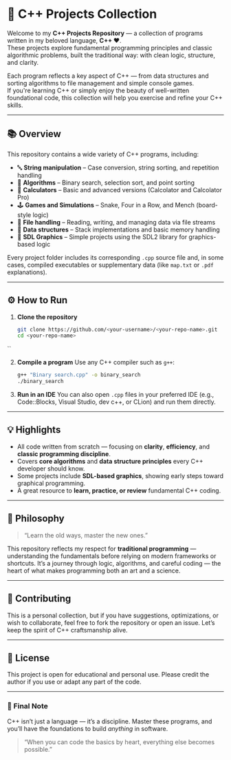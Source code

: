 # 🧠 C++ Projects Collection

Welcome to my **C++ Projects Repository** — a collection of programs written in my beloved language, **C++ ❤️**.  
These projects explore fundamental programming principles and classic algorithmic problems, built the traditional way: with clean logic, structure, and clarity.  

Each program reflects a key aspect of C++ — from data structures and sorting algorithms to file management and simple console games.  
If you're learning C++ or simply enjoy the beauty of well-written foundational code, this collection will help you exercise and refine your C++ skills.

---

## 📚 Overview

This repository contains a wide variety of C++ programs, including:

- 🔤 **String manipulation** – Case conversion, string sorting, and repetition handling  
- 🔢 **Algorithms** – Binary search, selection sort, and point sorting  
- 🧮 **Calculators** – Basic and advanced versions (Calcolator and Calcolator Pro)  
- 🕹️ **Games and Simulations** – Snake, Four in a Row, and Mench (board-style logic)  
- 📂 **File handling** – Reading, writing, and managing data via file streams  
- 🧱 **Data structures** – Stack implementations and basic memory handling  
- 🧭 **SDL Graphics** – Simple projects using the SDL2 library for graphics-based logic

Every project folder includes its corresponding `.cpp` source file and, in some cases, compiled executables or supplementary data (like `map.txt` or `.pdf` explanations).

---


## ⚙️ How to Run

1. **Clone the repository**  
   ```bash
   git clone https://github.com/<your-username>/<your-repo-name>.git
   cd <your-repo-name>
``

2. **Compile a program**
   Use any C++ compiler such as `g++`:

   ```bash
   g++ "Binary search.cpp" -o binary_search
   ./binary_search
   ```

3. **Run in an IDE**
   You can also open `.cpp` files in your preferred IDE (e.g., Code::Blocks, Visual Studio, dev c++, or CLion) and run them directly.

---

## 💡 Highlights

* All code written from scratch — focusing on **clarity**, **efficiency**, and **classic programming discipline**.
* Covers **core algorithms** and **data structure principles** every C++ developer should know.
* Some projects include **SDL-based graphics**, showing early steps toward graphical programming.
* A great resource to **learn, practice, or review** fundamental C++ coding.

---

## 🧭 Philosophy

> “Learn the old ways, master the new ones.”

This repository reflects my respect for **traditional programming** — understanding the fundamentals before relying on modern frameworks or shortcuts.
It’s a journey through logic, algorithms, and careful coding — the heart of what makes programming both an art and a science.

---

## 🤝 Contributing

This is a personal collection, but if you have suggestions, optimizations, or wish to collaborate, feel free to fork the repository or open an issue.
Let’s keep the spirit of C++ craftsmanship alive.

---

## 🧾 License

This project is open for educational and personal use.
Please credit the author if you use or adapt any part of the code.

---

### 💬 Final Note

C++ isn’t just a language — it’s a discipline.
Master these programs, and you’ll have the foundations to build *anything* in software.

> “When you can code the basics by heart, everything else becomes possible.”
